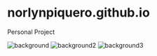 # norlynpiquero.github.io
Personal Project


![background](https://user-images.githubusercontent.com/52349385/63213957-2938c000-c145-11e9-8b29-1d7079fc8cdf.png)
![background2](https://user-images.githubusercontent.com/52349385/63213958-29d15680-c145-11e9-9cc4-51c6374f1de9.png)
![background3](https://user-images.githubusercontent.com/52349385/63213960-29d15680-c145-11e9-94df-2cf707618769.png)

